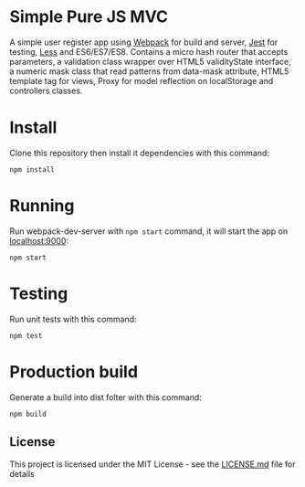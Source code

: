 Simple Pure JS MVC
====================
A simple user register app using [Webpack](https://webpack.js.org/) for build and server, [Jest](https://jestjs.io/) for testing, [Less](http://lesscss.org/) and ES6/ES7/ES8. Contains a micro hash router that accepts parameters, a validation class wrapper over HTML5 validityState interface, a numeric mask class that read patterns from data-mask attribute, HTML5 template tag for views, Proxy for model reflection on localStorage and controllers classes.


# Install
Clone this repository then install it dependencies with this command:
```
npm install
```

# Running
Run webpack-dev-server with `npm start` command, it will start the app on [localhost:9000](http://localhost:9000):
```
npm start
```

# Testing
Run unit tests with this command:
```
npm test
```

# Production build
Generate a build into dist folter with this command:
```
npm build
```

## License

This project is licensed under the MIT License - see the [LICENSE.md](LICENSE.md) file for details
